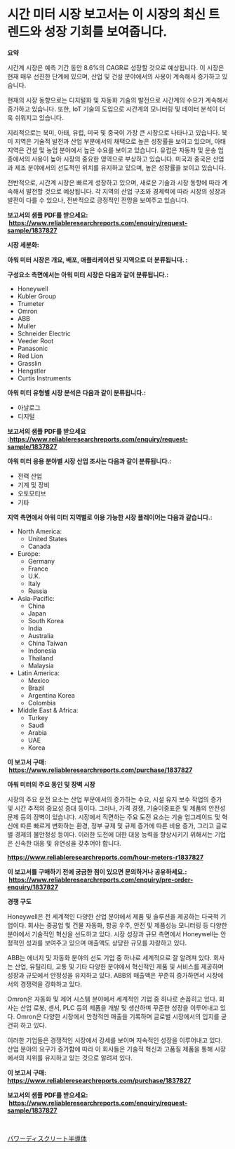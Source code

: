 <p><h1>시간 미터 시장 보고서는 이 시장의 최신 트렌드와 성장 기회를 보여줍니다.</h1></p><p><strong>요약</strong></p>
<p><p>시간계 시장은 예측 기간 동안 8.6%의 CAGR로 성장할 것으로 예상됩니다. 이 시장은 현재 매우 선진한 단계에 있으며, 산업 및 건설 분야에서의 사용이 계속해서 증가하고 있습니다.</p><p>현재의 시장 동향으로는 디지털화 및 자동화 기술의 발전으로 시간계의 수요가 계속해서 증가하고 있습니다. 또한, IoT 기술의 도입으로 시간계의 모니터링 및 데이터 분석이 더욱 쉬워지고 있습니다.</p><p>지리적으로는 북미, 아태, 유럽, 미국 및 중국이 가장 큰 시장으로 나타나고 있습니다. 북미 지역은 기술적 발전과 산업 부문에서의 채택으로 높은 성장률을 보이고 있으며, 아태 지역은 건설 및 농업 분야에서 높은 수요를 보이고 있습니다. 유럽은 자동차 및 운송 업종에서의 사용이 높아 시장의 중요한 영역으로 부상하고 있습니다. 미국과 중국은 산업과 제조 분야에서의 선도적인 위치를 유지하고 있으며, 높은 성장률을 보이고 있습니다.</p><p>전반적으로, 시간계 시장은 빠르게 성장하고 있으며, 새로운 기술과 시장 동향에 따라 계속해서 발전할 것으로 예상됩니다. 각 지역의 산업 구조와 경제력에 따라 시장의 성장과 발전이 다를 수 있으나, 전반적으로 긍정적인 전망을 보여주고 있습니다.</p></p>
<p><strong>보고서의 샘플 PDF를 받으세요: &nbsp;<a href="https://www.reliableresearchreports.com/enquiry/request-sample/1837827">https://www.reliableresearchreports.com/enquiry/request-sample/1837827</a></strong></p>
<p><strong>시장 세분화:</strong></p>
<p><strong> 아워 미터 시장은 개요, 배포, 애플리케이션 및 지역으로 더 분류됩니다. :</strong></p>
<p><strong>구성요소 측면에서는 아워 미터 시장은 다음과 같이 분류됩니다.:</strong></p>
<p><ul><li>Honeywell</li><li>Kubler Group</li><li>Trumeter</li><li>Omron</li><li>ABB</li><li>Muller</li><li>Schneider Electric</li><li>Veeder Root</li><li>Panasonic</li><li>Red Lion</li><li>Grasslin</li><li>Hengstler</li><li>Curtis Instruments</li></ul></p>
<p><strong> 아워 미터 유형별 시장 분석은 다음과 같이 분류됩니다.:</strong></p>
<p><ul><li>아날로그</li><li>디지털</li></ul></p>
<p><strong>보고서의 샘플 PDF를 받으세요 :<a href="https://www.reliableresearchreports.com/enquiry/request-sample/1837827">https://www.reliableresearchreports.com/enquiry/request-sample/1837827</a></strong></p>
<p><strong> 아워 미터 응용 분야별 시장 산업 조사는 다음과 같이 분류됩니다.:</strong></p>
<p><ul><li>전력 산업</li><li>기계 및 장비</li><li>오토모티브</li><li>기타</li></ul></p>
<p><strong>지역 측면에서 아워 미터 지역별로 이용 가능한 시장 플레이어는 다음과 같습니다.:</strong></p>
<p><ul>
    <li>
        North America:
        <ul>
            <li>United States</li>
            <li>Canada</li>
        </ul>
    </li>
    <li>
        Europe:
        <ul>
            <li>Germany</li>
            <li>France</li>
            <li>U.K.</li>
            <li>Italy</li>
            <li>Russia</li>
        </ul>
    </li>
    <li>
        Asia-Pacific:
        <ul>
            <li>China</li>
            <li>Japan</li>
            <li>South Korea</li>
            <li>India</li>
            <li>Australia</li>
            <li>China Taiwan</li>
            <li>Indonesia</li>
            <li>Thailand</li>
            <li>Malaysia</li>
        </ul>
    </li>
    <li>
        Latin America:
        <ul>
            <li>Mexico</li>
            <li>Brazil</li>
            <li>Argentina Korea</li>
            <li>Colombia</li>
        </ul>
    </li>
    <li>
        Middle East & Africa:
        <ul>
            <li>Turkey</li>
            <li>Saudi</li>
            <li>Arabia</li>
            <li>UAE</li>
            <li>Korea</li>
        </ul>
    </li>
    </ul></p>
<p><strong>이 보고서 구매: &nbsp;<a href="https://www.reliableresearchreports.com/purchase/1837827">https://www.reliableresearchreports.com/purchase/1837827</a></strong></p>
<p><strong>아워 미터의 주요 동인 및 장벽 시장</strong></p>
<p><p>시장의 주요 운전 요소는 산업 부문에서의 증가하는 수요, 시설 유지 보수 작업의 증가 및 시간 추적의 중요성 증대 등이다. 그러나, 가격 경쟁, 기술이중표준 및 제품의 안전성 문제 등의 장벽이 있습니다. 시장에서 직면하는 주요 도전 요소는 기술 업그레이드 및 혁신에 따른 빠르게 변화하는 환경, 정부 규제 및 규제 증가에 따른 비용 증가, 그리고 글로벌 경제의 불안정성 등이다. 이러한 도전에 대한 대응 능력을 향상시키기 위해서는 기업은 신속한 대응 및 유연성을 갖추어야 합니다.</p></p>
<p><strong><a href="https://www.reliableresearchreports.com/hour-meters-r1837827">https://www.reliableresearchreports.com/hour-meters-r1837827</a></strong></p>
<p><strong>이 보고서를 구매하기 전에 궁금한 점이 있으면 문의하거나 공유하세요.: &nbsp;<a href="https://www.reliableresearchreports.com/enquiry/pre-order-enquiry/1837827">https://www.reliableresearchreports.com/enquiry/pre-order-enquiry/1837827</a></strong></p>
<p><strong>경쟁 구도</strong></p>
<p><p>Honeywell은 전 세계적인 다양한 산업 분야에서 제품 및 솔루션을 제공하는 다국적 기업이다. 회사는 중공업 및 건물 자동화, 항공 우주, 안전 및 제품성능 모니터링 등 다양한 분야에서 기술적인 혁신을 선도하고 있다. 시장 성장과 규모 측면에서 Honeywell는 안정적인 성과를 보여주고 있으며 매출액도 상당한 규모를 자랑하고 있다.</p><p>ABB는 에너지 및 자동화 분야의 선도 기업 중 하나로 세계적으로 잘 알려져 있다. 회사는 산업, 유틸리티, 교통 및 기타 다양한 분야에서 혁신적인 제품 및 서비스를 제공하며 성장과 규모에서 안정성을 유지하고 있다. ABB의 매출액은 꾸준히 증가하면서 시장에서의 경쟁력을 강화하고 있다.</p><p>Omron은 자동화 및 제어 시스템 분야에서 세계적인 기업 중 하나로 손꼽히고 있다. 회사는 산업 로봇, 센서, PLC 등의 제품을 개발 및 생산하며 꾸준한 성장을 이루어내고 있다. Omron은 다양한 시장에서 안정적인 매출을 기록하며 글로벌 시장에서의 입지를 굳건히 하고 있다.</p><p>이러한 기업들은 경쟁적인 시장에서 강세를 보이며 지속적인 성장을 이루어내고 있다. 산업 분야의 요구가 증가함에 따라 이 회사들은 기술적 혁신과 고품질 제품을 통해 시장에서의 지위를 유지하고 있는 것으로 알려져 있다.</p></p>
<p><strong>이 보고서 구매: &nbsp; <a href="https://www.reliableresearchreports.com/purchase/1837827">https://www.reliableresearchreports.com/purchase/1837827</a></strong></p>
<p><strong>보고서의 샘플 PDF를 받으세요: &nbsp;<a href="https://www.reliableresearchreports.com/enquiry/request-sample/1837827">https://www.reliableresearchreports.com/enquiry/request-sample/1837827</a></strong><strong></strong></p>
<p>&nbsp;</p>
<p><p><a href="https://github.com/SarahFahey88/Market-Research-Report-List-1/blob/main/990899335264.md">パワーディスクリート半導体</a></p></p>